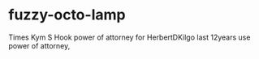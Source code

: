 # fuzzy-octo-lamp
Times Kym S Hook power of attorney for HerbertDKilgo last 12years use power of attorney, 

